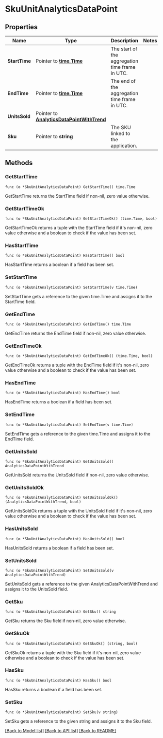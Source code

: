 # SkuUnitAnalyticsDataPoint

## Properties

Name | Type | Description | Notes
------------ | ------------- | ------------- | -------------
**StartTime** | Pointer to [**time.Time**](time.Time.md) | The start of the aggregation time frame in UTC. | 
**EndTime** | Pointer to [**time.Time**](time.Time.md) | The end of the aggregation time frame in UTC. | 
**UnitsSold** | Pointer to [**AnalyticsDataPointWithTrend**](AnalyticsDataPointWithTrend.md) |  | 
**Sku** | Pointer to **string** | The SKU linked to the application. | 

## Methods

### GetStartTime

`func (o *SkuUnitAnalyticsDataPoint) GetStartTime() time.Time`

GetStartTime returns the StartTime field if non-nil, zero value otherwise.

### GetStartTimeOk

`func (o *SkuUnitAnalyticsDataPoint) GetStartTimeOk() (time.Time, bool)`

GetStartTimeOk returns a tuple with the StartTime field if it's non-nil, zero value otherwise
and a boolean to check if the value has been set.

### HasStartTime

`func (o *SkuUnitAnalyticsDataPoint) HasStartTime() bool`

HasStartTime returns a boolean if a field has been set.

### SetStartTime

`func (o *SkuUnitAnalyticsDataPoint) SetStartTime(v time.Time)`

SetStartTime gets a reference to the given time.Time and assigns it to the StartTime field.

### GetEndTime

`func (o *SkuUnitAnalyticsDataPoint) GetEndTime() time.Time`

GetEndTime returns the EndTime field if non-nil, zero value otherwise.

### GetEndTimeOk

`func (o *SkuUnitAnalyticsDataPoint) GetEndTimeOk() (time.Time, bool)`

GetEndTimeOk returns a tuple with the EndTime field if it's non-nil, zero value otherwise
and a boolean to check if the value has been set.

### HasEndTime

`func (o *SkuUnitAnalyticsDataPoint) HasEndTime() bool`

HasEndTime returns a boolean if a field has been set.

### SetEndTime

`func (o *SkuUnitAnalyticsDataPoint) SetEndTime(v time.Time)`

SetEndTime gets a reference to the given time.Time and assigns it to the EndTime field.

### GetUnitsSold

`func (o *SkuUnitAnalyticsDataPoint) GetUnitsSold() AnalyticsDataPointWithTrend`

GetUnitsSold returns the UnitsSold field if non-nil, zero value otherwise.

### GetUnitsSoldOk

`func (o *SkuUnitAnalyticsDataPoint) GetUnitsSoldOk() (AnalyticsDataPointWithTrend, bool)`

GetUnitsSoldOk returns a tuple with the UnitsSold field if it's non-nil, zero value otherwise
and a boolean to check if the value has been set.

### HasUnitsSold

`func (o *SkuUnitAnalyticsDataPoint) HasUnitsSold() bool`

HasUnitsSold returns a boolean if a field has been set.

### SetUnitsSold

`func (o *SkuUnitAnalyticsDataPoint) SetUnitsSold(v AnalyticsDataPointWithTrend)`

SetUnitsSold gets a reference to the given AnalyticsDataPointWithTrend and assigns it to the UnitsSold field.

### GetSku

`func (o *SkuUnitAnalyticsDataPoint) GetSku() string`

GetSku returns the Sku field if non-nil, zero value otherwise.

### GetSkuOk

`func (o *SkuUnitAnalyticsDataPoint) GetSkuOk() (string, bool)`

GetSkuOk returns a tuple with the Sku field if it's non-nil, zero value otherwise
and a boolean to check if the value has been set.

### HasSku

`func (o *SkuUnitAnalyticsDataPoint) HasSku() bool`

HasSku returns a boolean if a field has been set.

### SetSku

`func (o *SkuUnitAnalyticsDataPoint) SetSku(v string)`

SetSku gets a reference to the given string and assigns it to the Sku field.


[[Back to Model list]](../README.md#documentation-for-models) [[Back to API list]](../README.md#documentation-for-api-endpoints) [[Back to README]](../README.md)


